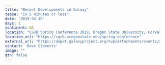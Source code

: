 ```yaml
---
title: "Recent Developments in Galaxy" 
tease: "in 5 minutes or less"
date: '2019-04-19'
days: 1
continent: NA
location: "CGRB Spring Conference 2019, Oregon State University, Corvallis, Oregon, United States"
location_url: "https://cgrb.oregonstate.edu/spring-conference"
external_url: "https://depot.galaxyproject.org/hub/attachments/events/2019-04-osu/2019-04-cgrb-lightning.pdf"
contact: 'Dave Clements'
image: ""
gtn: false
---
```


